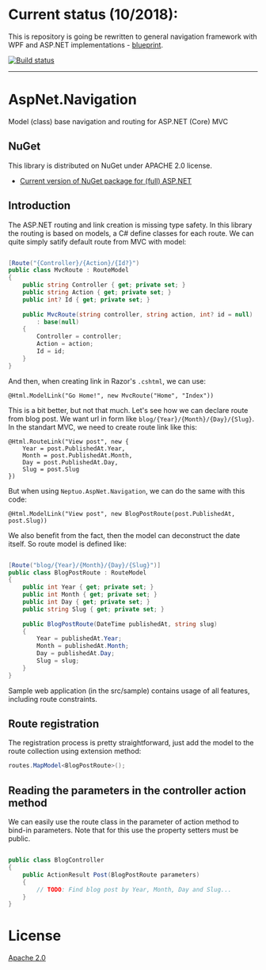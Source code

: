 # Current status (10/2018):
This is repository is going be rewritten to general navigation framework with WPF and ASP.NET implementations - [blueprint](https://gist.github.com/maraf/4f4047a7440ad0709099acc525c1a364).

[![Build status](https://ci.appveyor.com/api/projects/status/r5kcnpguv76f4qab?svg=true)](https://ci.appveyor.com/project/Neptuo/navigation)

-------------------------------------------

# AspNet.Navigation
Model (class) base navigation and routing for ASP.NET (Core) MVC

## NuGet
This library is distributed on NuGet under APACHE 2.0 license.

* [Current version of NuGet package for (full) ASP.NET](https://www.nuget.org/packages/Neptuo.AspNet.Navigation)

## Introduction

The ASP.NET routing and link creation is missing type safety. In this library the routing is based on models, a C# define classes for each route. We can quite simply satify default route from MVC with model:

```C#

[Route("{Controller}/{Action}/{Id?}")
public class MvcRoute : RouteModel
{
    public string Controller { get; private set; }
    public string Action { get; private set; }
    public int? Id { get; private set; }
    
    public MvcRoute(string controller, string action, int? id = null)
        : base(null)
    {
        Controller = controller;
        Action = action;
        Id = id;
    }
}

```

And then, when creating link in Razor's `.cshtml`, we can use:

```Razor
@Html.ModelLink("Go Home!", new MvcRoute("Home", "Index"))
```

This is a bit better, but not that much. Let's see how we can declare route from blog post. We want url in form like `blog/{Year}/{Month}/{Day}/{Slug}`. In the standart MVC, we need to create route link like this:

```Razor
@Html.RouteLink("View post", new { 
    Year = post.PublishedAt.Year, 
    Month = post.PublishedAt.Month, 
    Day = post.PublishedAt.Day, 
    Slug = post.Slug 
})
```

But when using `Neptuo.AspNet.Navigation`, we can do the same with this code:

```Razor
@Html.ModelLink("View post", new BlogPostRoute(post.PublishedAt, post.Slug))
```

We also benefit from the fact, then the model can deconstruct the date itself. So route model is defined like:

```C#

[Route("blog/{Year}/{Month}/{Day}/{Slug}")]
public class BlogPostRoute : RouteModel
{
    public int Year { get; private set; }
    public int Month { get; private set; }
    public int Day { get; private set; }
    public string Slug { get; private set; }
    
    public BlogPostRoute(DateTime publishedAt, string slug)
    {
        Year = publishedAt.Year;
        Month = publishedAt.Month;
        Day = publishedAt.Day;
        Slug = slug;
    }
}

```

Sample web application (in the src/sample) contains usage of all features, including route constraints.

## Route registration

The registration process is pretty straightforward, just add the model to the route collection using extension method:

```C#
routes.MapModel<BlogPostRoute>();
```

## Reading the parameters in the controller action method

We can easily use the route class in the parameter of action method to bind-in parameters. Note that for this use the property setters
must be public.

```C#

public class BlogController
{
    public ActionResult Post(BlogPostRoute parameters)
    {
        // TODO: Find blog post by Year, Month, Day and Slug...
    }
}


```
# License

[Apache 2.0](LICENSE)
